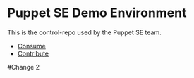 Puppet SE Demo Environment
==========================

This is the control-repo used by the Puppet SE team.

* [Consume](docs/consume.md)
* [Contribute](docs/contribute.md)

#Change 2
